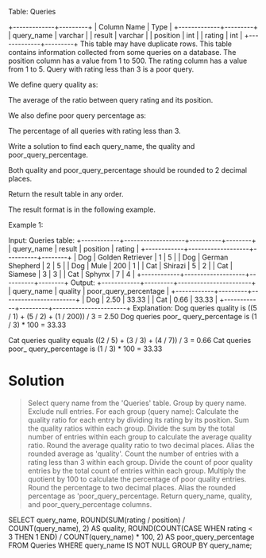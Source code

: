 Table: Queries

+-------------+---------+
| Column Name | Type    |
+-------------+---------+
| query_name  | varchar |
| result      | varchar |
| position    | int     |
| rating      | int     |
+-------------+---------+
This table may have duplicate rows.
This table contains information collected from some queries on a database.
The position column has a value from 1 to 500.
The rating column has a value from 1 to 5. Query with rating less than 3 is a poor query.
 

We define query quality as:

The average of the ratio between query rating and its position.

We also define poor query percentage as:

The percentage of all queries with rating less than 3.

Write a solution to find each query_name, the quality and poor_query_percentage.

Both quality and poor_query_percentage should be rounded to 2 decimal places.

Return the result table in any order.

The result format is in the following example.

 

Example 1:

Input: 
Queries table:
+------------+-------------------+----------+--------+
| query_name | result            | position | rating |
+------------+-------------------+----------+--------+
| Dog        | Golden Retriever  | 1        | 5      |
| Dog        | German Shepherd   | 2        | 5      |
| Dog        | Mule              | 200      | 1      |
| Cat        | Shirazi           | 5        | 2      |
| Cat        | Siamese           | 3        | 3      |
| Cat        | Sphynx            | 7        | 4      |
+------------+-------------------+----------+--------+
Output: 
+------------+---------+-----------------------+
| query_name | quality | poor_query_percentage |
+------------+---------+-----------------------+
| Dog        | 2.50    | 33.33                 |
| Cat        | 0.66    | 33.33                 |
+------------+---------+-----------------------+
Explanation: 
Dog queries quality is ((5 / 1) + (5 / 2) + (1 / 200)) / 3 = 2.50
Dog queries poor_ query_percentage is (1 / 3) * 100 = 33.33

Cat queries quality equals ((2 / 5) + (3 / 3) + (4 / 7)) / 3 = 0.66
Cat queries poor_ query_percentage is (1 / 3) * 100 = 33.33


# Solution

> Select query name from the 'Queries' table.
> Group by query name.
> Exclude null entries.
> For each group (query name): 
  > Calculate the quality ratio for each entry by dividing its rating by its position.
  > Sum the quality ratios within each group.
  > Divide the sum by the total number of entries within each group to calculate the average quality ratio.
  > Round the average quality ratio to two decimal places.
  > Alias the rounded average as 'quality'.
  > Count the number of entries with a rating less than 3 within each group.
  > Divide the count of poor quality entries by the total count of entries within each group.
  > Multiply the quotient by 100 to calculate the percentage of poor quality entries.
  > Round the percentage to two decimal places.
  > Alias the rounded percentage as 'poor_query_percentage.
> Return query_name, quality, and poor_query_percentage columns.

SELECT 
  query_name,
  ROUND(SUM(rating / position) / COUNT(query_name), 2) AS quality,
  ROUND(COUNT(CASE WHEN rating < 3 THEN 1 END) / COUNT(query_name) * 100, 2) AS poor_query_percentage
FROM Queries
WHERE query_name IS NOT NULL
GROUP BY query_name;
